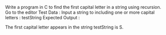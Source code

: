 Write a program in C to find the first capital letter in a string using recursion. Go to the editor
Test Data :
Input a string to including one or more capital letters : testString
Expected Output :

 The first capital letter appears in the string testString is S. 

